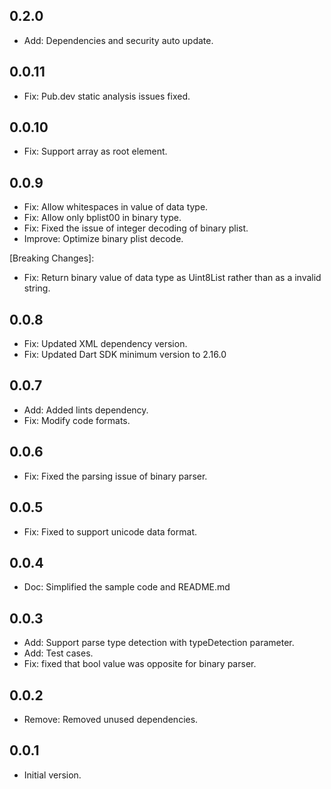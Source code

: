 ## 0.2.0
- Add: Dependencies and security auto update.

## 0.0.11
- Fix: Pub.dev static analysis issues fixed.

## 0.0.10
- Fix: Support array as root element.

## 0.0.9

- Fix: Allow whitespaces in value of data type.
- Fix: Allow only bplist00 in binary type.
- Fix: Fixed the issue of integer decoding of binary plist.
- Improve: Optimize binary plist decode.

[Breaking Changes]:

- Fix: Return binary value of data type as Uint8List rather than as a invalid string.

## 0.0.8

- Fix: Updated XML dependency version.
- Fix: Updated Dart SDK minimum version to 2.16.0

## 0.0.7

- Add: Added lints dependency.
- Fix: Modify code formats.

## 0.0.6

- Fix: Fixed the parsing issue of binary parser.

## 0.0.5

- Fix: Fixed to support unicode data format.

## 0.0.4

- Doc: Simplified the sample code and README.md

## 0.0.3

- Add: Support parse type detection with typeDetection parameter.
- Add: Test cases.
- Fix: fixed that bool value was opposite for binary parser.

## 0.0.2

- Remove: Removed unused dependencies.

## 0.0.1

- Initial version.
